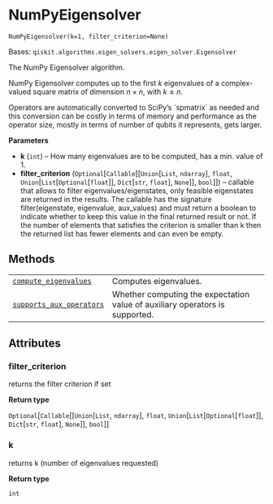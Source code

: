 # NumPyEigensolver

<span id="undefined" />

`NumPyEigensolver(k=1, filter_criterion=None)`

Bases: `qiskit.algorithms.eigen_solvers.eigen_solver.Eigensolver`

The NumPy Eigensolver algorithm.

NumPy Eigensolver computes up to the first $k$ eigenvalues of a complex-valued square matrix of dimension $n \times n$, with $k \leq n$.

<Admonition title="Note" type="note">
  Operators are automatically converted to SciPy’s `spmatrix` as needed and this conversion can be costly in terms of memory and performance as the operator size, mostly in terms of number of qubits it represents, gets larger.
</Admonition>

**Parameters**

*   **k** (`int`) – How many eigenvalues are to be computed, has a min. value of 1.
*   **filter\_criterion** (`Optional`\[`Callable`\[\[`Union`\[`List`, `ndarray`], `float`, `Union`\[`List`\[`Optional`\[`float`]], `Dict`\[`str`, `float`], `None`]], `bool`]]) – callable that allows to filter eigenvalues/eigenstates, only feasible eigenstates are returned in the results. The callable has the signature filter(eigenstate, eigenvalue, aux\_values) and must return a boolean to indicate whether to keep this value in the final returned result or not. If the number of elements that satisfies the criterion is smaller than k then the returned list has fewer elements and can even be empty.

## Methods

|                                                                                                                                                                                                             |                                                                              |
| ----------------------------------------------------------------------------------------------------------------------------------------------------------------------------------------------------------- | ---------------------------------------------------------------------------- |
| [`compute_eigenvalues`](qiskit.algorithms.NumPyEigensolver.compute_eigenvalues#qiskit.algorithms.NumPyEigensolver.compute_eigenvalues "qiskit.algorithms.NumPyEigensolver.compute_eigenvalues")             | Computes eigenvalues.                                                        |
| [`supports_aux_operators`](qiskit.algorithms.NumPyEigensolver.supports_aux_operators#qiskit.algorithms.NumPyEigensolver.supports_aux_operators "qiskit.algorithms.NumPyEigensolver.supports_aux_operators") | Whether computing the expectation value of auxiliary operators is supported. |

## Attributes

<span id="undefined" />

### filter\_criterion

returns the filter criterion if set

**Return type**

`Optional`\[`Callable`\[\[`Union`\[`List`, `ndarray`], `float`, `Union`\[`List`\[`Optional`\[`float`]], `Dict`\[`str`, `float`], `None`]], `bool`]]

<span id="undefined" />

### k

returns k (number of eigenvalues requested)

**Return type**

`int`
